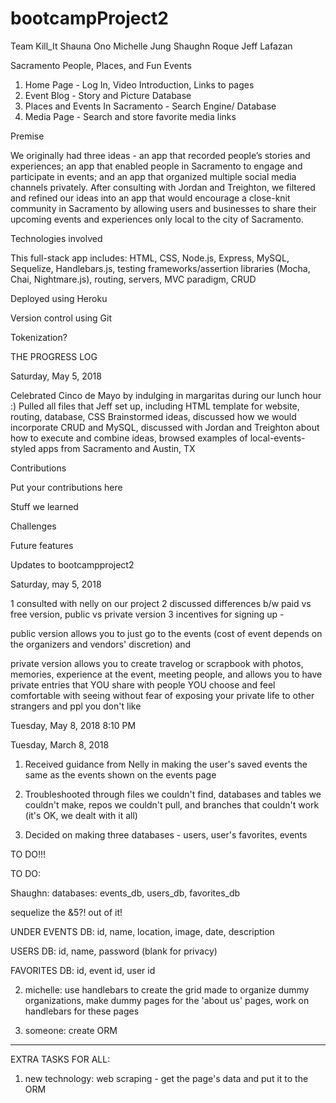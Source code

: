 # bootcampProject2

Team Kill_It
Shauna Ono
Michelle Jung
Shaughn Roque 
Jeff Lafazan

Sacramento People, Places, and Fun Events

1) Home Page - Log In, Video Introduction, Links to pages
2) Event Blog - Story and Picture Database
3) Places and Events In Sacramento - Search Engine/ Database
4) Media Page - Search and store favorite media links

Premise

We originally had three ideas - an app that recorded people’s stories and experiences; an app that enabled people in Sacramento to engage and participate in events; and an app that organized multiple social media channels privately. After consulting with Jordan and Treighton, we filtered and refined our ideas into an app that would encourage a close-knit community in Sacramento by allowing users and businesses to share their upcoming events and experiences only local to the city of Sacramento.

Technologies involved

This full-stack app includes:
HTML, CSS, Node.js, Express, MySQL, Sequelize, Handlebars.js, testing frameworks/assertion libraries (Mocha, Chai, Nightmare.js), routing, servers, MVC paradigm, CRUD

Deployed using Heroku

Version control using Git

Tokenization? 

THE PROGRESS LOG

Saturday, May 5, 2018

Celebrated Cinco de Mayo by indulging in margaritas during our lunch hour :)
Pulled all files that Jeff set up, including HTML template for website, routing, database, CSS
Brainstormed ideas, discussed how we would incorporate CRUD and MySQL, discussed with Jordan and Treighton about how to execute and combine ideas, browsed examples of local-events-styled apps from Sacramento and Austin, TX

Contributions

Put your contributions here

Stuff we learned

Challenges

Future features

Updates to bootcampproject2

Saturday, may 5, 2018

1 consulted with nelly on our project
2 discussed differences b/w paid vs free version, public vs private version
3 incentives for signing up - 

public version allows you to just go to the events (cost of event depends on the organizers and vendors' discretion) and 
	
private version allows you to create travelog or scrapbook with photos, memories, experience at the event, meeting people, and allows you to have private entries that YOU share with people YOU choose and feel comfortable with seeing without fear of exposing your private life to other strangers and ppl you don't like


Tuesday, May 8, 2018
8:10 PM

Tuesday, March 8, 2018

1) Received guidance from Nelly in making the user's saved events the same as the events shown on the events page

2) Troubleshooted through files we couldn't find, databases and tables we couldn't make, repos we couldn't pull, and branches that couldn't work (it's OK, we dealt with it all)

3) Decided on making three databases - users, user's favorites, events

TO DO!!!

TO DO:

Shaughn: databases: events_db, users_db, favorites_db

sequelize the &5?! out of it!

UNDER EVENTS DB:
id, name, location, image, date, description

USERS DB:
id, name, password (blank for privacy)

FAVORITES DB:
id, event id, user id

2) michelle: use handlebars to create the grid made to organize dummy organizations, make dummy pages for the 'about us' pages, work on handlebars for these pages

3) someone: create ORM 
_________

EXTRA TASKS FOR ALL:
1) new technology: web scraping - get the page's data and put it to the ORM

